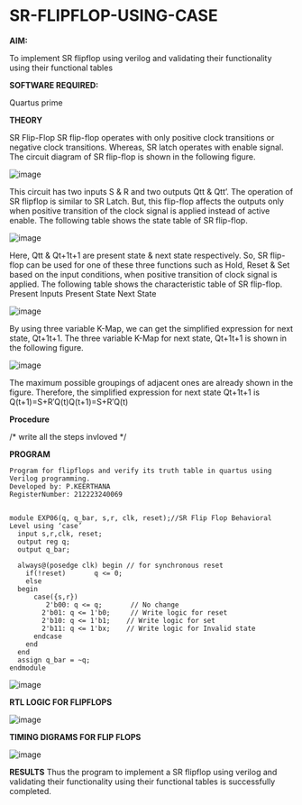 # SR-FLIPFLOP-USING-CASE

**AIM:**

To implement  SR flipflop using verilog and validating their functionality using their functional tables

**SOFTWARE REQUIRED:**

Quartus prime

**THEORY**

SR Flip-Flop SR flip-flop operates with only positive clock transitions or negative clock transitions. Whereas, SR latch operates with enable signal. The circuit diagram of SR flip-flop is shown in the following figure.

![image](https://github.com/naavaneetha/SR-FLIPFLOP-USING-CASE/assets/154305477/0f710028-ad52-4d3e-9276-8714cf023a25)

 
This circuit has two inputs S & R and two outputs Qtt & Qtt’. The operation of SR flipflop is similar to SR Latch. But, this flip-flop affects the outputs only when positive transition of the clock signal is applied instead of active enable. The following table shows the state table of SR flip-flop.

![image](https://github.com/naavaneetha/SR-FLIPFLOP-USING-CASE/assets/154305477/dabfc4f4-87e3-4cbc-9472-f89ee1b5ed30)

 
Here, Qtt & Qt+1t+1 are present state & next state respectively. So, SR flip-flop can be used for one of these three functions such as Hold, Reset & Set based on the input conditions, when positive transition of clock signal is applied. The following table shows the characteristic table of SR flip-flop. Present Inputs Present State Next State

![image](https://github.com/naavaneetha/SR-FLIPFLOP-USING-CASE/assets/154305477/dd90d16c-aec5-4290-a586-e2346b1e9eb5)

 
By using three variable K-Map, we can get the simplified expression for next state, Qt+1t+1. The three variable K-Map for next state, Qt+1t+1 is shown in the following figure.

![image](https://github.com/naavaneetha/SR-FLIPFLOP-USING-CASE/assets/154305477/473efad6-d70b-4ca7-aeb7-898bbfca319f)

 
The maximum possible groupings of adjacent ones are already shown in the figure. Therefore, the simplified expression for next state Qt+1t+1 is Q(t+1)=S+R′Q(t)Q(t+1)=S+R′Q(t)

**Procedure**

/* write all the steps invloved */

**PROGRAM**

```
Program for flipflops and verify its truth table in quartus using Verilog programming. 
Developed by: P.KEERTHANA
RegisterNumber: 212223240069


module EXP06(q, q_bar, s,r, clk, reset);//SR Flip Flop Behavioral Level using ‘case’ 
  input s,r,clk, reset;
  output reg q;
  output q_bar;
 
  always@(posedge clk) begin // for synchronous reset
    if(!reset)       q <= 0;
    else 
  begin
      case({s,r})       
	     2'b00: q <= q;		  // No change
        2'b01: q <= 1'b0;	  // Write logic for reset
        2'b10: q <= 1'b1;    // Write logic for set
        2'b11: q <= 1'bx;    // Write logic for Invalid state
      endcase
    end
  end
  assign q_bar = ~q;
endmodule
```

![image](https://github.com/keerthanapillaram/SR-FLIPFLOP-USING-CASE/assets/145743072/59521687-7bdd-433a-88a2-14a1ce6575ca)


**RTL LOGIC FOR FLIPFLOPS**

![image](https://github.com/keerthanapillaram/SR-FLIPFLOP-USING-CASE/assets/145743072/7cbd13c1-1d4f-4422-9063-ee23ce4a3000)


**TIMING DIGRAMS FOR FLIP FLOPS**


![image](https://github.com/keerthanapillaram/SR-FLIPFLOP-USING-CASE/assets/145743072/b9474ff5-2ab3-4768-9e35-177a159e8250)


**RESULTS**
Thus the program to implement a SR flipflop using verilog and validating their functionality using their functional tables is successfully completed.

